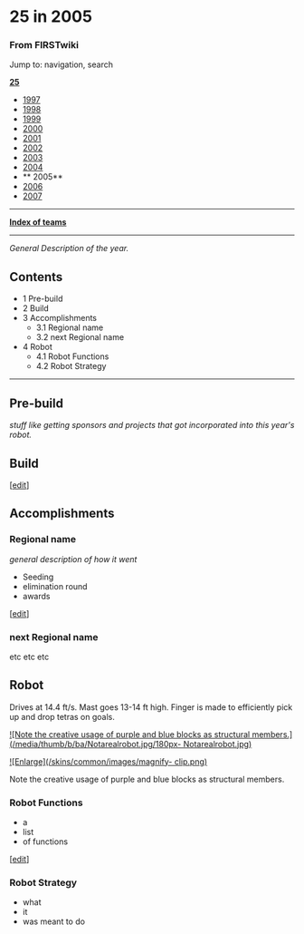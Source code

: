 # 25 in 2005

### From FIRSTwiki

Jump to: navigation, search

**[25](/index.php/25 "25" )**

  * [ 1997](/index.php/25_in_1997 "25 in 1997" )
  * [ 1998](/index.php/25_in_1998 "25 in 1998" )
  * [ 1999](/index.php/25_in_1999 "25 in 1999" )
  * [ 2000](/index.php/25_in_2000 "25 in 2000" )
  * [ 2001](/index.php/25_in_2001 "25 in 2001" )
  * [ 2002](/index.php/25_in_2002 "25 in 2002" )
  * [ 2003](/index.php/25_in_2003 "25 in 2003" )
  * [ 2004](/index.php/25_in_2004 "25 in 2004" )
  * ** 2005**
  * [ 2006](/index.php/25_in_2006 "25 in 2006" )
  * [ 2007](/index.php/25_in_2007 "25 in 2007" )

* * *

**[Index of teams](/index.php/Index_of_teams "Index of teams" )**  
  
---  
  
_General Description of the year._

## Contents

  * 1 Pre-build
  * 2 Build
  * 3 Accomplishments
    * 3.1 Regional name
    * 3.2 next Regional name
  * 4 Robot
    * 4.1 Robot Functions
    * 4.2 Robot Strategy  
---  
  

## Pre-build

_stuff like getting sponsors and projects that got incorporated into this
year's robot._


## Build

[[edit](/index.php?title=25_in_2005&action=edit&section=3 "Edit section:
Accomplishments" )]

## Accomplishments


### Regional name

_general description of how it went_

  * Seeding 
  * elimination round 
  * awards 

[[edit](/index.php?title=25_in_2005&action=edit&section=5 "Edit section: next
Regional name" )]

### next Regional name

etc etc etc


## Robot

Drives at 14.4 ft/s. Mast goes 13-14 ft high. Finger is made to efficiently
pick up and drop tetras on goals.

[![Note the creative usage of purple and blue blocks as structural
members.](/media/thumb/b/ba/Notarealrobot.jpg/180px-
Notarealrobot.jpg)](/index.php/Image:Notarealrobot.jpg "Note the creative
usage of purple and blue blocks as structural members." )

[![Enlarge](/skins/common/images/magnify-
clip.png)](/index.php/Image:Notarealrobot.jpg "Enlarge" )

Note the creative usage of purple and blue blocks as structural members.


### Robot Functions

  * a 
  * list 
  * of functions 

[[edit](/index.php?title=25_in_2005&action=edit&section=8 "Edit section: Robot
Strategy" )]

### Robot Strategy

  * what 
  * it 
  * was meant to do 

